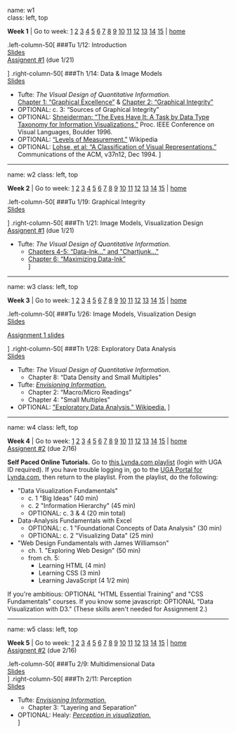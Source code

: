 name: w1  
class: left, top

**Week 1**  | Go to week: [1](#w1) [2](#w2) [3](#w3) [4](#w4) [5](#w5) [6](#w6) [7](#w7) [8](#w8) [9](#w9) [10](#w10) [11](#w11) [12](#w12) [13](#w13) [14](#w14) [15](#w15) | [home](http://datavis-sp16.github.io/)
  
.left-column-50[
###Tu 1/12: Introduction  
[Slides](../lectures/intro)  
[Assignent #1](https://github.com/Datavis-sp16/Datavis-sp16.github.io/blob/master/docs/A1.md) (due 1/21)

]
.right-column-50[
###Th 1/14: Data & Image Models  
[Slides](../lectures/datamodels)

- Tufte: *The Visual Design of Quantitative Information.*  
	[Chapter 1: “Graphical Excellence”](https://uga.view.usg.edu/d2l/le/content/1011508/viewContent/16327865/View) & [Chapter 2: “Graphical Integrity”](https://uga.view.usg.edu/d2l/le/content/1011508/viewContent/16340127/View)  
- OPTIONAL: c. 3: “Sources of Graphical Integrity”  
- OPTIONAL: [Shneiderman: “The Eyes Have It: A Task by Data Type Taxonomy for Information Visualizations.”](https://uga.view.usg.edu/d2l/le/content/1011508/viewContent/16340893/View) Proc. IEEE Conference on Visual Languages, Boulder 1996.  
- OPTIONAL: [“Levels of Measurement.”](http://en.wikipedia.org/wiki/Level_of_measurement) Wikipedia  
- OPTIONAL: [Lohse, et al: “A Classification of Visual Representations.”](https://uga.view.usg.edu/d2l/le/content/1011508/viewContent/16342261/View) Communications of the ACM, v37n12, Dec 1994.
]

---
name: w2
class: left, top

**Week 2**  | Go to week: [1](#w1) [2](#w2) [3](#w3) [4](#w4) [5](#w5) [6](#w6) [7](#w7) [8](#w8) [9](#w9) [10](#w10) [11](#w11) [12](#w12) [13](#w13) [14](#w14) [15](#w15) | [home](http://datavis-sp16.github.io/)
  
.left-column-50[
###Tu 1/19: Graphical Integrity  
[Slides](../lectures/integrity)  

]
.right-column-50[
###Th 1/21: Image Models, Visualization Design  
[Assignent #1](https://github.com/Datavis-sp16/Datavis-sp16.github.io/blob/master/docs/A1.md) (due 1/21)

- Tufte: *The Visual Design of Quantitative Information.*  
	- [Chapters 4-5: “Data-Ink...” and "Chartjunk..."](https://uga.view.usg.edu/d2l/le/content/1011508/viewContent/16466009/View) 
	- [Chapter 6: “Maximizing Data-Ink”](https://uga.view.usg.edu/d2l/le/content/1011508/viewContent/16467070/View)  
]

---
name: w3
class: left, top

**Week 3**  | Go to week: [1](#w1) [2](#w2) [3](#w3) [4](#w4) [5](#w5) [6](#w6) [7](#w7) [8](#w8) [9](#w9) [10](#w10) [11](#w11) [12](#w12) [13](#w13) [14](#w14) [15](#w15) | [home](http://datavis-sp16.github.io/)
  
.left-column-50[
###Tu 1/26: Image Models, Visualization Design  
[Slides](../lectures/imagemodels/)  

[Assignment 1 slides](../A1/)

]
.right-column-50[
###Th 1/28: Exploratory Data Analysis  
[Slides](../lectures/eda)  

- Tufte: *The Visual Design of Quantitative Information.*  
	- Chapter 8: “Data Density and Small Multiples" 
- Tufte: [*Envisioning Information.*](https://uga.view.usg.edu/d2l/le/content/1011508/viewContent/16335283/View?ou=1011508)  
	- Chapter 2: “Macro/Micro Readings”
	- Chapter 4: "Small Multiples"
- OPTIONAL: ["Exploratory Data Analysis," Wikipedia.](https://en.wikipedia.org/wiki/Exploratory_data_analysis)
]

---
name: w4
class: left, top

**Week 4**  | Go to week: [1](#w1) [2](#w2) [3](#w3) [4](#w4) [5](#w5) [6](#w6) [7](#w7) [8](#w8) [9](#w9) [10](#w10) [11](#w11) [12](#w12) [13](#w13) [14](#w14) [15](#w15) | [home](http://datavis-sp16.github.io/)  
[Assignent #2](https://github.com/Datavis-sp16/Datavis-sp16.github.io/blob/master/docs/A2.md) (due 2/16)

**Self Paced Online Tutorials.** Go to [this Lynda.com playlist](http://www.lynda.com/SharedPlaylist/d3093c04bf8d48149ccd2aded2197389?org=uga.edu) (login with UGA ID required). If you have trouble logging in, go to the [UGA Portal for Lynda.com](https://www.google.com/url?q=https%3A%2F%2Fcas.uga.edu%2Fcas%2Flogin%3Fservice%3Dhttps%3A%2F%2Fwww.lynda.com%2Fportal%2Fuga&sa=D&sntz=1&usg=AFrqEzciQx1UjuJ4HxgaYL-QqtNRLcRiDg), then return to the playlist.  From the playlist, do the following:

- "Data Visualization Fundamentals"  
	- c. 1 "Big Ideas" (40 min)  
	- c. 2 "Information Hierarchy" (45 min)
	- OPTIONAL: c. 3 & 4 (20 min total)
- Data-Analysis Fundamentals with Excel
	- OPTIONAL: c. 1 "Foundational Concepts of Data Analysis" (30 min) 
	- OPTIONAL: c. 2 "Visualizing Data" (25 min)
- "Web Design Fundamentals with James Williamson"
	- ch. 1. "Exploring Web Design" (50 min)
	- from ch. 5:
		- Learning HTML (4 min)
    	- Learning CSS (3 min)
    	- Learning JavaScript (4 1/2 min)

If you're ambitious: OPTIONAL "HTML Essential Training" and "CSS Fundamentals" courses. If you know some javascript: OPTIONAL "Data Visualization with D3."  (These skills aren't needed for Assignment 2.)

---
name: w5
class: left, top

**Week 5**  | Go to week: [1](#w1) [2](#w2) [3](#w3) [4](#w4) [5](#w5) [6](#w6) [7](#w7) [8](#w8) [9](#w9) [10](#w10) [11](#w11) [12](#w12) [13](#w13) [14](#w14) [15](#w15) | [home](http://datavis-sp16.github.io/)  
[Assignent #2](https://github.com/Datavis-sp16/Datavis-sp16.github.io/blob/master/docs/A2.md) (due 2/16)

.left-column-50[
###Tu 2/9: Multidimensional Data  
[Slides](../lectures/mutidimensional/)  
]
.right-column-50[
###Th 2/11: Perception  
[Slides](../lectures/graphicperception)  

- Tufte: [*Envisioning Information.*](https://uga.view.usg.edu/d2l/le/content/1011508/viewContent/16335283/View?ou=1011508)  
	- Chapter 3: “Layering and Separation”
- OPTIONAL: Healy: *[Perception in visualization.](http://www.csc.ncsu.edu/faculty/healey/PP/index.html)*  
]